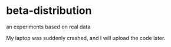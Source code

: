# beta-distribution
an experiments based on real data

My laptop was suddenly crashed, and I will upload the code later.
